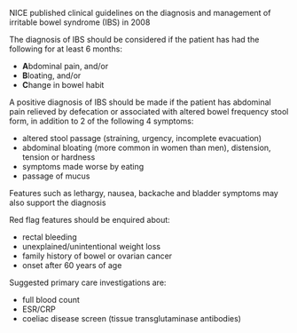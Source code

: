NICE published clinical guidelines on the diagnosis and management of irritable bowel syndrome (IBS) in 2008  
  
The diagnosis of IBS should be considered if the patient has had the following for at least 6 months:  
* **A**bdominal pain, and/or
* **B**loating, and/or
* **C**hange in bowel habit

  
A positive diagnosis of IBS should be made if the patient has abdominal pain relieved by defecation or associated with altered bowel frequency stool form, in addition to 2 of the following 4 symptoms:  
* altered stool passage (straining, urgency, incomplete evacuation)
* abdominal bloating (more common in women than men), distension, tension or hardness
* symptoms made worse by eating
* passage of mucus

  
Features such as lethargy, nausea, backache and bladder symptoms may also support the diagnosis  
  
Red flag features should be enquired about:  
* rectal bleeding
* unexplained/unintentional weight loss
* family history of bowel or ovarian cancer
* onset after 60 years of age

  
Suggested primary care investigations are:  
* full blood count
* ESR/CRP
* coeliac disease screen (tissue transglutaminase antibodies)
